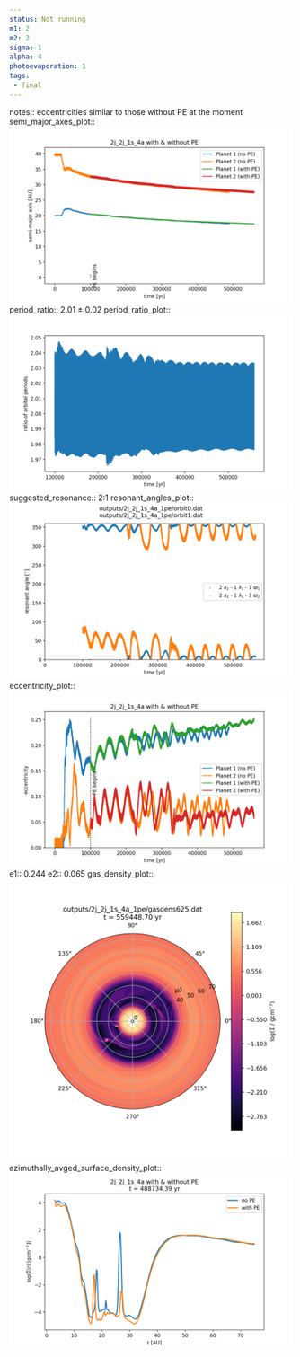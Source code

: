```yaml
---
status: Not running
m1: 2
m2: 2
sigma: 1
alpha: 4
photoevaporation: 1
tags:
 - final
---
```


notes:: eccentricities similar to those without PE at the moment
semi_major_axes_plot:: ![semi_major_axes_2j_2j_1s_4a_1pe.png](plots/semi_major_axes/semi_major_axes_2j_2j_1s_4a_1pe.png)
period_ratio:: 2.01 ± 0.02
period_ratio_plot:: ![period_ratio_2j_2j_1s_4a_1pe.png](plots/period_ratio/period_ratio_2j_2j_1s_4a_1pe.png)
suggested_resonance:: 2:1
resonant_angles_plot:: ![resonant_angles_2j_2j_1s_4a_1pe.png](plots/resonant_angles/resonant_angles_2j_2j_1s_4a_1pe.png)
eccentricity_plot:: ![eccentricity_2j_2j_1s_4a_1pe.png](plots/eccentricity/eccentricity_2j_2j_1s_4a_1pe.png)
e1:: 0.244
e2:: 0.065
gas_density_plot:: ![gas_density_2j_2j_1s_4a_1pe.png](plots/gas_density/gas_density_2j_2j_1s_4a_1pe.png)
azimuthally_avged_surface_density_plot:: ![azimuthally_avged_surface_density_2j_2j_1s_4a_1pe.png](plots/azimuthally_avged_surface_density/azimuthally_avged_surface_density_2j_2j_1s_4a_1pe.png)
